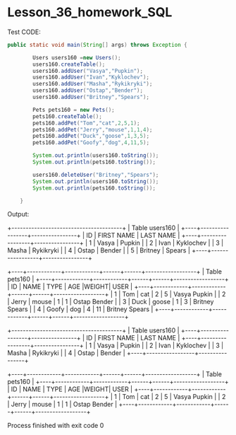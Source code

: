 # Lesson_36_homework_SQL

Test CODE:
```java
public static void main(String[] args) throws Exception {

        Users users160 =new Users();
        users160.createTable();
        users160.addUser("Vasya","Pupkin");
        users160.addUser("Ivan","Kyklochev");
        users160.addUser("Masha","Rykikryki");
        users160.addUser("Ostap","Bender");
        users160.addUser("Britney","Spears");

        Pets pets160 = new Pets();
        pets160.createTable();
        pets160.addPet("Tom","cat",2,5,1);
        pets160.addPet("Jerry","mouse",1,1,4);
        pets160.addPet("Duck","goose",1,3,5);
        pets160.addPet("Goofy","dog",4,11,5);

        System.out.println(users160.toString());
        System.out.println(pets160.toString());

        users160.deleteUser("Britney","Spears");
        System.out.println(users160.toString());
        System.out.println(pets160.toString());

    }
```   
Output:

+---------------------------------------+
|            Table users160             |
+----+-----------------+----------------+
| ID |   FIRST NAME    |   LAST NAME    |
+----+-----------------+----------------+
| 1  | Vasya           | Pupkin         |
| 2  | Ivan            | Kyklochev      |
| 3  | Masha           | Rykikryki      |
| 4  | Ostap           | Bender         |
| 5  | Britney         | Spears         |
+----+-----------------+----------------+

+----+------------+------------+------+------+------------------+
|                       Table pets160                           |
+----+------------+------------+------+------+------------------+
| ID |    NAME    |   TYPE     | AGE  |WEIGHT|       USER       |
+----+------------+------------+------+------+------------------+
| 1  | Tom        | cat        | 2    | 5    | Vasya Pupkin     |
| 2  | Jerry      | mouse      | 1    | 1    | Ostap Bender     |
| 3  | Duck       | goose      | 1    | 3    | Britney Spears   |
| 4  | Goofy      | dog        | 4    | 11   | Britney Spears   |
+----+------------+------------+------+------+------------------+

+---------------------------------------+
|            Table users160             |
+----+-----------------+----------------+
| ID |   FIRST NAME    |   LAST NAME    |
+----+-----------------+----------------+
| 1  | Vasya           | Pupkin         |
| 2  | Ivan            | Kyklochev      |
| 3  | Masha           | Rykikryki      |
| 4  | Ostap           | Bender         |
+----+-----------------+----------------+

+----+------------+------------+------+------+------------------+
|                       Table pets160                           |
+----+------------+------------+------+------+------------------+
| ID |    NAME    |   TYPE     | AGE  |WEIGHT|       USER       |
+----+------------+------------+------+------+------------------+
| 1  | Tom        | cat        | 2    | 5    | Vasya Pupkin     |
| 2  | Jerry      | mouse      | 1    | 1    | Ostap Bender     |
+----+------------+------------+------+------+------------------+


Process finished with exit code 0

